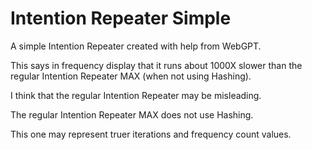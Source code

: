 # Intention Repeater Simple
A simple Intention Repeater created with help from WebGPT.

This says in frequency display that it runs about 1000X slower than
the regular Intention Repeater MAX (when not using Hashing).

I think that the regular Intention Repeater may be misleading.

The regular Intention Repeater MAX does not use Hashing.

This one may represent truer iterations and frequency count values.
